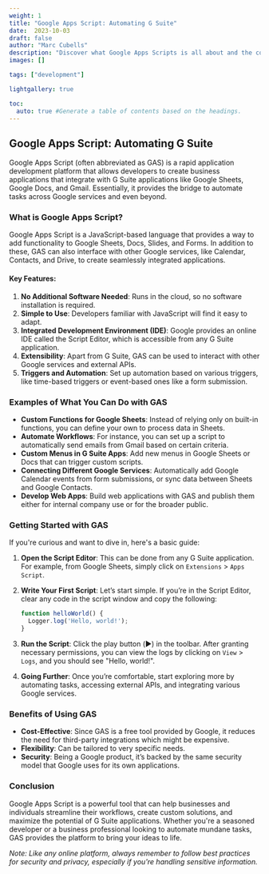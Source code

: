 ```yaml
---
weight: 1
title: "Google Apps Script: Automating G Suite"
date:  2023-10-03
draft: false
author: "Marc Cubells"
description: "Discover what Google Apps Scripts is all about and the core-concepts behind it"
images: []

tags: ["development"]

lightgallery: true

toc:
  auto: true #Generate a table of contents based on the headings.
---
```


## Google Apps Script: Automating G Suite

Google Apps Script (often abbreviated as GAS) is a rapid application development platform that allows developers to create business applications that integrate with G Suite applications like Google Sheets, Google Docs, and Gmail. Essentially, it provides the bridge to automate tasks across Google services and even beyond.

### **What is Google Apps Script?**

Google Apps Script is a JavaScript-based language that provides a way to add functionality to Google Sheets, Docs, Slides, and Forms. In addition to these, GAS can also interface with other Google services, like Calendar, Contacts, and Drive, to create seamlessly integrated applications.

#### **Key Features:**

1. **No Additional Software Needed**: Runs in the cloud, so no software installation is required.
2. **Simple to Use**: Developers familiar with JavaScript will find it easy to adapt.
3. **Integrated Development Environment (IDE)**: Google provides an online IDE called the Script Editor, which is accessible from any G Suite application.
4. **Extensibility**: Apart from G Suite, GAS can be used to interact with other Google services and external APIs.
5. **Triggers and Automation**: Set up automation based on various triggers, like time-based triggers or event-based ones like a form submission.

### **Examples of What You Can Do with GAS**

- **Custom Functions for Google Sheets**: Instead of relying only on built-in functions, you can define your own to process data in Sheets.
- **Automate Workflows**: For instance, you can set up a script to automatically send emails from Gmail based on certain criteria.
- **Custom Menus in G Suite Apps**: Add new menus in Google Sheets or Docs that can trigger custom scripts.
- **Connecting Different Google Services**: Automatically add Google Calendar events from form submissions, or sync data between Sheets and Google Contacts.
- **Develop Web Apps**: Build web applications with GAS and publish them either for internal company use or for the broader public.

### **Getting Started with GAS**

If you're curious and want to dive in, here's a basic guide:

1. **Open the Script Editor**: This can be done from any G Suite application. For example, from Google Sheets, simply click on `Extensions` > `Apps Script`.
2. **Write Your First Script**: Let’s start simple. If you’re in the Script Editor, clear any code in the script window and copy the following:

    ```javascript
    function helloWorld() {
      Logger.log('Hello, world!');
    }
    ```

3. **Run the Script**: Click the play button (▶️) in the toolbar. After granting necessary permissions, you can view the logs by clicking on `View` > `Logs`, and you should see "Hello, world!".

4. **Going Further**: Once you’re comfortable, start exploring more by automating tasks, accessing external APIs, and integrating various Google services.

### **Benefits of Using GAS**

- **Cost-Effective**: Since GAS is a free tool provided by Google, it reduces the need for third-party integrations which might be expensive.
- **Flexibility**: Can be tailored to very specific needs.
- **Security**: Being a Google product, it’s backed by the same security model that Google uses for its own applications.

### **Conclusion**

Google Apps Script is a powerful tool that can help businesses and individuals streamline their workflows, create custom solutions, and maximize the potential of G Suite applications. Whether you're a seasoned developer or a business professional looking to automate mundane tasks, GAS provides the platform to bring your ideas to life.

_Note: Like any online platform, always remember to follow best practices for security and privacy, especially if you're handling sensitive information._
